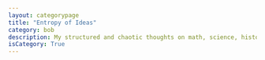 ```yaml
---
layout: categorypage
title: "Entropy of Ideas"
category: bob
description: My structured and chaotic thoughts on math, science, history, philosophy and sometimes politics.
isCategory: True
---
```


